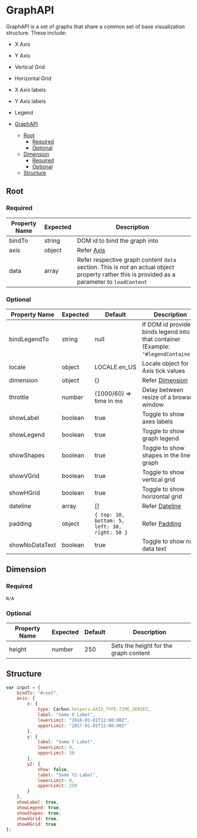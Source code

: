 # GraphAPI

GraphAPI is a set of graphs that share a common set of base visualization structure. These include:

-   X Axis
-   Y Axis
-   Vertical Grid
-   Horizontal Grid
-   X Axis labels
-   Y Axis labels
-   Legend

-   [GraphAPI](#graphapi)
    -   [Root](#root)
        -   [Required](#required)
        -   [Optional](#optional)
    -   [Dimension](#dimension)
        -   [Required](#required-1)
        -   [Optional](#optional-1)
    -   [Structure](#structure)

## Root

### Required

| Property Name | Expected | Description                                                                                                                                    |
| ------------- | -------- | ---------------------------------------------------------------------------------------------------------------------------------------------- |
| bindTo        | string   | DOM id to bind the graph into                                                                                                                  |
| axis          | object   | Refer [Axis](../helpers/Axes.md)                                                                                                               |
| data          | array    | Refer respective graph content `data` section. This is _not_ an actual object property rather this is provided as a parameter to `loadContent` |

### Optional

| Property Name  | Expected | Default                                       | Description                                                                          |
| -------------- | -------- | --------------------------------------------- | ------------------------------------------------------------------------------------ |
| bindLegendTo   | string   | null                                          | If DOM id provided, binds legend into that container (Example: `"#legendContainer"`) |
| locale         | object   | LOCALE.en_US                                  | Locale object for X-Axis tick values                                                 |
| dimension      | object   | {}                                            | Refer [Dimension](#dimension)                                                        |
| throttle       | number   | (1000/60) => time in ms                       | Delay between resize of a browser window                                             |
| showLabel      | boolean  | true                                          | Toggle to show axes labels                                                           |
| showLegend     | boolean  | true                                          | Toggle to show graph legend                                                          |
| showShapes     | boolean  | true                                          | Toggle to show shapes in the line graph                                              |
| showVGrid      | boolean  | true                                          | Toggle to show vertical grid                                                         |
| showHGrid      | boolean  | true                                          | Toggle to show horizontal grid                                                       |
| dateline       | array    | []                                            | Refer [Dateline](../helpers/Dateline.md)                                             |
| padding        | object   | `{ top: 10, bottom: 5, left: 30, right: 50 }` | Refer [Padding](../controls/Padding.md)                                              |
| showNoDataText | boolean  | true                                          | Toggle to show no data text                                                          |

## Dimension

### Required

`N/A`

### Optional

| Property Name | Expected | Default | Description                           |
| ------------- | -------- | ------- | ------------------------------------- |
| height        | number   | 250     | Sets the height for the graph content |

## Structure

```javascript
var input = {
    bindTo: "#root",
    axis: {
        x: {
            type: Carbon.helpers.AXIS_TYPE.TIME_SERIES,
            label: "Some X Label",
            lowerLimit: "2016-01-01T12:00:00Z",
            upperLimit: "2017-01-01T12:00:00Z"
        },
        y: {
            label: "Some Y Label",
            lowerLimit: 0,
            upperLimit: 20
        },
        y2: {
            show: false,
            label: "Some Y2 Label",
            lowerLimit: 0,
            upperLimit: 250
        }
    },
    showLabel: true,
    showLegend: true,
    showShapes: true,
    showVGrid: true,
    showHGrid: true
};
```
